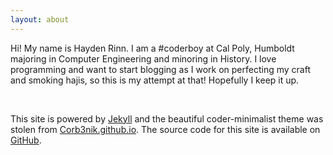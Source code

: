 ```yaml
---
layout: about
---
```


Hi! My name is Hayden Rinn. I am a #coderboy at Cal Poly, Humboldt majoring in Computer
Engineering and minoring in History. I love programming and want to start 
blogging as I work on perfecting my craft and smoking hajis, so this is my attempt at that! Hopefully I keep 
it up.

<br>

This site is powered by [Jekyll](https://jekyllrb.com) and the beautiful 
coder-minimalist theme was stolen from [Corb3nik.github.io](https://corb3nik.github.io).
The source code for this site is available on [GitHub](https://github.com/hrinn/haydenrinn).
